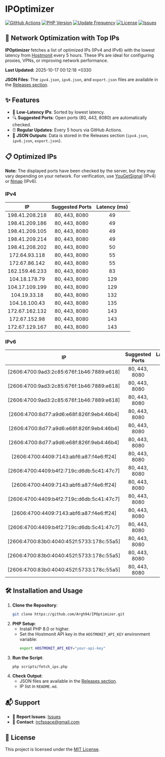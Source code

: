 # IPOptimizer

[![GitHub Actions](https://github.com/Argh94/IPOptimizer/workflows/IPOptimizer/badge.svg)](https://github.com/Argh94/IPOptimizer/actions)
[![PHP Version](https://img.shields.io/badge/PHP-8.0-blue)](https://www.php.net)
[![Update Frequency](https://img.shields.io/badge/Updates-Every%205%20Hours-green)](https://github.com/Argh94/IPOptimizer)
[![License](https://img.shields.io/badge/License-MIT-yellow)](https://opensource.org/licenses/MIT)
[![Issues](https://img.shields.io/github/issues/Argh94/IPOptimizer)](https://github.com/Argh94/IPOptimizer/issues)

## 🚀 Network Optimization with Top IPs

**IPOptimizer** fetches a list of optimized IPs (IPv4 and IPv6) with the lowest latency from [Hostmonit](https://hostmonit.com/) every 5 hours. These IPs are ideal for configuring proxies, VPNs, or improving network performance.

**Last Updated:** 2025-10-17 00:12:18 +0330

**JSON Files**: The `ipv4.json`, `ipv6.json`, and `export.json` files are available in the [Releases section](https://github.com/Argh94/IPOptimizer/releases).

## ✨ Features
- 📡 **Low-Latency IPs**: Sorted by lowest latency.
- 🔍 **Suggested Ports**: Open ports (80, 443, 8080) are automatically checked.
- ⏰ **Regular Updates**: Every 5 hours via GitHub Actions.
- 📄 **JSON Outputs**: Data is stored in the Releases section (`ipv4.json`, `ipv6.json`, `export.json`).

## 📋 Optimized IPs

**Note:** The displayed ports have been checked by the server, but they may vary depending on your network. For verification, use [YouGetSignal](https://www.yougetsignal.com/tools/open-ports/) (IPv4) or [Nmap](https://nmap.org/) (IPv6).

### IPv4
| IP | Suggested Ports | Latency (ms) |
|:---:|:---------------:|:------------:|
| 198.41.208.218 | 80, 443, 8080 | 49 |
| 198.41.209.186 | 80, 443, 8080 | 49 |
| 198.41.209.105 | 80, 443, 8080 | 49 |
| 198.41.209.214 | 80, 443, 8080 | 49 |
| 198.41.208.202 | 80, 443, 8080 | 50 |
| 172.64.93.118 | 80, 443, 8080 | 55 |
| 172.67.86.142 | 80, 443, 8080 | 55 |
| 162.159.46.233 | 80, 443, 8080 | 83 |
| 104.18.178.79 | 80, 443, 8080 | 129 |
| 104.17.109.199 | 80, 443, 8080 | 129 |
| 104.19.33.18 | 80, 443, 8080 | 132 |
| 104.16.100.43 | 80, 443, 8080 | 135 |
| 172.67.162.132 | 80, 443, 8080 | 143 |
| 172.67.152.98 | 80, 443, 8080 | 143 |
| 172.67.129.167 | 80, 443, 8080 | 143 |

### IPv6
| IP | Suggested Ports | Latency (ms) |
|:---:|:---------------:|:------------:|
| [2606:4700:9ad3:2c85:676f:1b46:7889:e618] | 80, 443, 8080 | 3 |
| [2606:4700:9ad3:2c85:676f:1b46:7889:e618] | 80, 443, 8080 | 3 |
| [2606:4700:9ad3:2c85:676f:1b46:7889:e618] | 80, 443, 8080 | 3 |
| [2606:4700:8d77:a9d6:e68f:826f:9eb4:46b4] | 80, 443, 8080 | 4 |
| [2606:4700:8d77:a9d6:e68f:826f:9eb4:46b4] | 80, 443, 8080 | 4 |
| [2606:4700:8d77:a9d6:e68f:826f:9eb4:46b4] | 80, 443, 8080 | 4 |
| [2606:4700:4409:7143:abf6:a87:f4e6:ff24] | 80, 443, 8080 | 13 |
| [2606:4700:4409:b4f2:719c:d6db:5c41:47c7] | 80, 443, 8080 | 13 |
| [2606:4700:4409:7143:abf6:a87:f4e6:ff24] | 80, 443, 8080 | 13 |
| [2606:4700:4409:b4f2:719c:d6db:5c41:47c7] | 80, 443, 8080 | 13 |
| [2606:4700:4409:7143:abf6:a87:f4e6:ff24] | 80, 443, 8080 | 13 |
| [2606:4700:4409:b4f2:719c:d6db:5c41:47c7] | 80, 443, 8080 | 13 |
| [2606:4700:83b0:4040:452f:5733:178c:55a5] | 80, 443, 8080 | 159 |
| [2606:4700:83b0:4040:452f:5733:178c:55a5] | 80, 443, 8080 | 159 |
| [2606:4700:83b0:4040:452f:5733:178c:55a5] | 80, 443, 8080 | 159 |

## 🛠️ Installation and Usage
1. **Clone the Repository**:
   ```bash
   git clone https://github.com/Argh94/IPOptimizer.git
   ```
2. **PHP Setup**:
   - Install PHP 8.0 or higher.
   - Set the Hostmonit API key in the `HOSTMONIT_API_KEY` environment variable:
     ```bash
     export HOSTMONIT_API_KEY="your-api-key"
     ```
3. **Run the Script**:
   ```bash
   php scripts/fetch_ips.php
   ```
4. **Check Output**:
   - JSON files are available in the [Releases section](https://github.com/Argh94/IPOptimizer/releases).
   - IP list in `README.md`.

## 📬 Support
- 🐛 **Report Issues**: [Issues](https://github.com/Argh94/IPOptimizer/issues)
- 📧 **Contact**: [ircfspace@gmail.com](mailto:ircfspace@gmail.com)

## 📄 License
This project is licensed under the [MIT License](https://github.com/Argh94/HandWave/blob/main/LICENCE).

